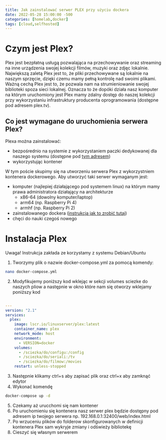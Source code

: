 ```yaml
---
title: Jak zainstalować serwer PLEX przy użyciu dockera
date: 2022-05-28 15:00:00 -500
categories: [homelab,docker]
tags: [cloud,selfhosted]
---
```

# Czym jest Plex?

Plex jest bezpłatną usługą pozwalająca na przechowywanie oraz streaming na inne urządzenia swojej kolekcji filmów, muzyki oraz zdjęc lokalnie. Największą zaletą Plex jest to, że pliki przechowywane są lokalnie na naszym sprzęcie, dzięki czemu mamy pełną kontrolę nad swoimi plikami. Ważną cechą Plex jest to, że pozwala nam na strumieniowanie swojej biblioteki spoza sieci lokalnej. Oznacza to że dopóki działa nasz komputer na którym uruchomiony jest Plex mamy zdalny dostęp do naszej kolekcji przy wykorzystaniu infrastruktury producenta oprogramowania (dostępne pod adresem plex.tv).

## Co jest wymagane do uruchomienia serwera Plex?

Plexa można zainstalować: 
* bezpośrednio na systemie z wykorzystaniem paczki dedykowanej dla naszego systemu (dostępne pod [tym adresem](https://www.plex.tv/media-server-downloads/))
* wykorzystując kontener

W tym poście skupimy się na utworzeniu serwera Plex z wykorzystniem kontenera dockerowego. Aby utworzyć taki serwer wymaganym jest:
* komputer (najlepiej działającego pod systemem linux) na którym mamy prawa administratora działający na architekturze
    * x86-64 (dowolny komputer/laptop)
    * arm64 (np. Raspberry Pi 4)
    * armhf (np. Raspberry Pi 2)
* zainstalowanego dockera ([instrukcja jak to zrobić tutaj](https://kamkom.cloud/posts/jak-zainstalowac-dockera/))
* chęci do nauki czegoś nowego

# Instalacja Plex
Uwaga! Instrukcja zakłada ze korzystamy z systemu Debian/Ubuntu

1. Tworzymy plik o nazwie docker-compose.yml za pomocą komendy:
```bash
nano docker-compose.yml
```
2. Modyfikujemy poniższy kod wklejąc w sekcji volumes sciezke do naszych pliow a następnie w okno które nam się otworzy wklejamy poniższy kod
```yml   

---
version: "2.1"
services:
  plex:
    image: lscr.io/linuxserver/plex:latest
    container_name: plex
    network_mode: host
    environment:
      - VERSION=docker
    volumes:
      - /sciezka/do/configu:/config
      - /sciezka/do/seriali:/tv
      - /sciezka/do/filmow:/movies
    restart: unless-stopped
```
3. Następnie klikamy ctrl+s aby zapisać plik oraz ctrl+x aby zamknąć edytor
4. Wykonać komendę
```bash
docker-compose up -d
```
5. Czekamy aż urucchomi się nam kontener
6. Po uruchomieniu się kontenera nasz serwer plex będzie dostępny pod adresem ip twojego serwera np. 192.168.0.1:32400/web/index.html
7. Po wrzuceniu plików do folderow skonfigurowanych w definicji kontenera Plex sam wykryje zmiany i odświeży bibliotekę
8. Cieszyć się własnym serwerem